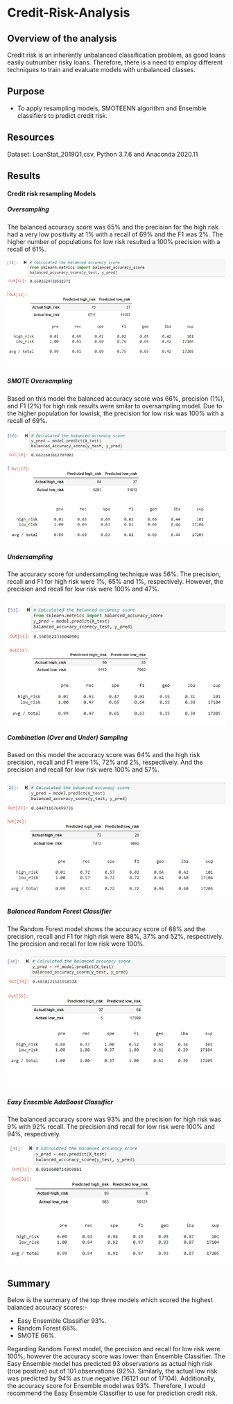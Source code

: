 # Credit-Risk-Analysis

## Overview of the analysis 

Credit risk is an inherently unbalanced classification problem, as good loans easily outnumber risky loans.
Therefore, there is a need to employ different techniques to train and evaluate models with unbalanced classes.

## Purpose 

- To apply resampling models, SMOTEENN algorithm and Ensemble classifiers to predict credit risk. 

## Resources 

Dataset: LoanStat_2019Q1.csv,
Python 3.7.6 and Anaconda 2020.11 

## Results

#### Credit risk resampling Models

##### Oversampling 

The balanced accuracy score was 65% and the precision for the high risk had a very low positivity at 1% with a 
recall of 69% and the F1 was 2%. The higher number of populations for low risk resulted a 100% precision with a recall of 61%. 

![](Oversampling.png)

##### SMOTE Oversampling 

Based on this model the balanced accuracy score was 66%, precision (1%), and F1 (2%) for high risk results were 
smilar to oversampling model. Due to the higher population for lowrisk, the precision for low risk was 100% with a recall of 69%. 

![](SMOTE.png)

##### Undersampling 

The accuracy score for undersampling technique was 56%. The precision, recall and F1 for high risk were 1%, 65% and 1%, respectively. 
However, the precision and recall for low risk were 100% and 47%. 

![](Undersampling.png)

##### Combination (Over and Under) Sampling

Based on this model the accuracy score was 64% and the high risk precision, recall and F1 were 1%, 72% and 2%, respectively. 
And the precision and recall for low risk were 100% and 57%. 

![](Combination.png)

##### Balanced Random Forest Classifier

The Random Forest model shows the accuracy score of 68% and the precision, recall and F1 for high risk were 88%, 37% and 52%, respectively. 
The precision and recall for low risk were 100%. 

![](RandomForest.png)

##### Easy Ensemble AdaBoost Classifier

The balanced accuracy score was 93% and the precision for high risk was 9% with 92% recall. 
The precision and recall for low risk were 100% and 94%, respectively. 

![](Ensemble.png)

## Summary

Below is the summary of the top three models which scored the highest balanced accuracy scores:- 
- Easy Ensemble Classifier 93%.
- Random Forest 68%.
- SMOTE 66%.

Regarding Random Forest model, the precision and recall for low risk were 100%, however the accuracy score was 
lower than Ensemble Classifier. The Easy Ensemble model has predicted 93 observations as actual high risk (true positive) 
out of 101 observations (92%). Similarly, the actual low risk was predicted by 94% as true negative (16121 out of 17104).
Additionally, the accuracy score for Ensemble model was 93%. Therefore, I would recommend the Easy Ensemble Classifier
to use for prediction credit risk.  

